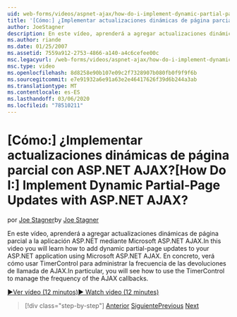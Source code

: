 ```yaml
---
uid: web-forms/videos/aspnet-ajax/how-do-i-implement-dynamic-partial-page-updates-with-aspnet-ajax
title: '[Cómo:] ¿Implementar actualizaciones dinámicas de página parcial con ASP.NET AJAX? | Microsoft Docs'
author: JoeStagner
description: En este vídeo, aprenderá a agregar actualizaciones dinámicas de página parcial a la aplicación ASP.NET mediante Microsoft ASP.NET AJAX.
ms.author: riande
ms.date: 01/25/2007
ms.assetid: 7559a912-2753-4866-a140-a4c6cefee00c
msc.legacyurl: /web-forms/videos/aspnet-ajax/how-do-i-implement-dynamic-partial-page-updates-with-aspnet-ajax
msc.type: video
ms.openlocfilehash: 8d8258e90b107e09c2f7328907b080fb0f9f9f6b
ms.sourcegitcommit: e7e91932a6e91a63e2e46417626f39d6b244a3ab
ms.translationtype: MT
ms.contentlocale: es-ES
ms.lasthandoff: 03/06/2020
ms.locfileid: "78510211"
---
```

# <a name="how-do-i-implement-dynamic-partial-page-updates-with-aspnet-ajax"></a><span data-ttu-id="76ec6-104">[Cómo:] ¿Implementar actualizaciones dinámicas de página parcial con ASP.NET AJAX?</span><span class="sxs-lookup"><span data-stu-id="76ec6-104">[How Do I:] Implement Dynamic Partial-Page Updates with ASP.NET AJAX?</span></span>

<span data-ttu-id="76ec6-105">por [Joe Stagner](https://github.com/JoeStagner)</span><span class="sxs-lookup"><span data-stu-id="76ec6-105">by [Joe Stagner](https://github.com/JoeStagner)</span></span>

<span data-ttu-id="76ec6-106">En este vídeo, aprenderá a agregar actualizaciones dinámicas de página parcial a la aplicación ASP.NET mediante Microsoft ASP.NET AJAX.</span><span class="sxs-lookup"><span data-stu-id="76ec6-106">In this video you will learn how to add dynamic partial-page updates to your ASP.NET application using Microsoft ASP.NET AJAX.</span></span> <span data-ttu-id="76ec6-107">En concreto, verá cómo usar TimerControl para administrar la frecuencia de las devoluciones de llamada de AJAX.</span><span class="sxs-lookup"><span data-stu-id="76ec6-107">In particular, you will see how to use the TimerControl to manage the frequency of the AJAX callbacks.</span></span>

[<span data-ttu-id="76ec6-108">&#9654;Ver vídeo (12 minutos)</span><span class="sxs-lookup"><span data-stu-id="76ec6-108">&#9654; Watch video (12 minutes)</span></span>](https://channel9.msdn.com/Blogs/ASP-NET-Site-Videos/how-do-i-implement-dynamic-partial-page-updates-with-aspnet-ajax)

> [!div class="step-by-step"]
> <span data-ttu-id="76ec6-109">[Anterior](how-do-i-get-started-with-aspnet-ajax.md)
> [Siguiente](how-do-i-make-client-side-network-callbacks-with-aspnet-ajax.md)</span><span class="sxs-lookup"><span data-stu-id="76ec6-109">[Previous](how-do-i-get-started-with-aspnet-ajax.md)
[Next](how-do-i-make-client-side-network-callbacks-with-aspnet-ajax.md)</span></span>

